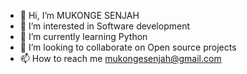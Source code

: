 - 👋 Hi, I’m MUKONGE SENJAH
- 👀 I’m interested in Software development
- 🌱 I’m currently learning Python
- 💞️ I’m looking to collaborate on Open source projects
- 📫 How to reach me mukongesenjah@gmail.com

<!---
MUKONGE SENJAH/MUKONGE SENJAH is a ✨ special ✨ repository because its `README.md` (this file) appears on your GitHub profile.
You can click the Preview link to take a look at your changes.
--->
